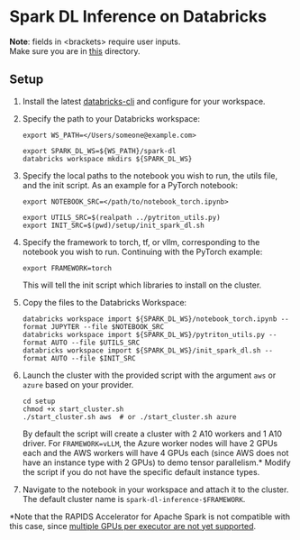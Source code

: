 # Spark DL Inference on Databricks

**Note**: fields in \<brackets\> require user inputs.  
Make sure you are in [this](./) directory.

## Setup

1. Install the latest [databricks-cli](https://docs.databricks.com/en/dev-tools/cli/tutorial.html) and configure for your workspace.

2. Specify the path to your Databricks workspace:
    ```shell
    export WS_PATH=</Users/someone@example.com>
    ```

    ```shell
    export SPARK_DL_WS=${WS_PATH}/spark-dl
    databricks workspace mkdirs ${SPARK_DL_WS}
    ```
3. Specify the local paths to the notebook you wish to run, the utils file, and the init script.
    As an example for a PyTorch notebook:
    ```shell
    export NOTEBOOK_SRC=</path/to/notebook_torch.ipynb>
    ```
    ```shell
    export UTILS_SRC=$(realpath ../pytriton_utils.py)
    export INIT_SRC=$(pwd)/setup/init_spark_dl.sh
    ```
4. Specify the framework to torch, tf, or vllm, corresponding to the notebook you wish to run. Continuing with the PyTorch example:
    ```shell
    export FRAMEWORK=torch
    ```
    This will tell the init script which libraries to install on the cluster.

5. Copy the files to the Databricks Workspace:
    ```shell
    databricks workspace import ${SPARK_DL_WS}/notebook_torch.ipynb --format JUPYTER --file $NOTEBOOK_SRC
    databricks workspace import ${SPARK_DL_WS}/pytriton_utils.py --format AUTO --file $UTILS_SRC
    databricks workspace import ${SPARK_DL_WS}/init_spark_dl.sh --format AUTO --file $INIT_SRC
    ```

6. Launch the cluster with the provided script with the argument `aws` or `azure` based on your provider. 
    ```shell
    cd setup
    chmod +x start_cluster.sh
    ./start_cluster.sh aws  # or ./start_cluster.sh azure
    ```
    By default the script will create a cluster with 2 A10 workers and 1 A10 driver. For `FRAMEWORK=vLLM`, the Azure worker nodes will have 2 GPUs each and the AWS workers will have 4 GPUs each (since AWS does not have an instance type with 2 GPUs) to demo tensor parallelism.* Modify the script if you do not have the specific default instance types. 

7. Navigate to the notebook in your workspace and attach it to the cluster. The default cluster name is `spark-dl-inference-$FRAMEWORK`.  

*Note that the RAPIDS Accelerator for Apache Spark is not compatible with this case, since [multiple GPUs per executor are not yet supported](https://docs.nvidia.com/spark-rapids/user-guide/latest/faq.html#why-are-multiple-gpus-per-executor-not-supported).